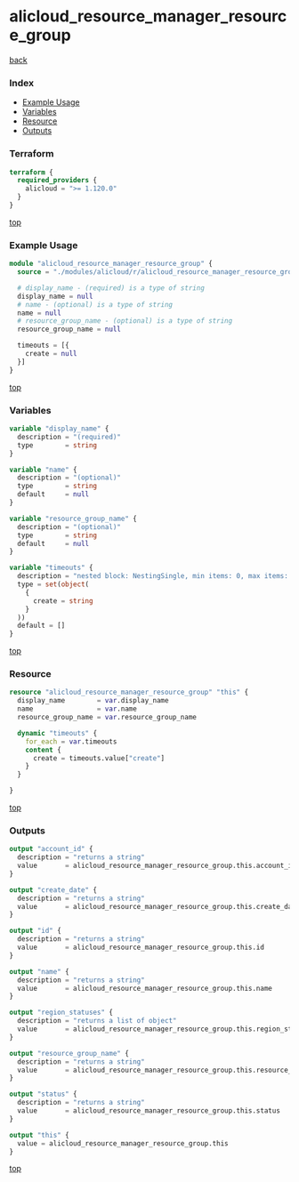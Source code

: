 # alicloud_resource_manager_resource_group

[back](../alicloud.md)

### Index

- [Example Usage](#example-usage)
- [Variables](#variables)
- [Resource](#resource)
- [Outputs](#outputs)

### Terraform

```terraform
terraform {
  required_providers {
    alicloud = ">= 1.120.0"
  }
}
```

[top](#index)

### Example Usage

```terraform
module "alicloud_resource_manager_resource_group" {
  source = "./modules/alicloud/r/alicloud_resource_manager_resource_group"

  # display_name - (required) is a type of string
  display_name = null
  # name - (optional) is a type of string
  name = null
  # resource_group_name - (optional) is a type of string
  resource_group_name = null

  timeouts = [{
    create = null
  }]
}
```

[top](#index)

### Variables

```terraform
variable "display_name" {
  description = "(required)"
  type        = string
}

variable "name" {
  description = "(optional)"
  type        = string
  default     = null
}

variable "resource_group_name" {
  description = "(optional)"
  type        = string
  default     = null
}

variable "timeouts" {
  description = "nested block: NestingSingle, min items: 0, max items: 0"
  type = set(object(
    {
      create = string
    }
  ))
  default = []
}
```

[top](#index)

### Resource

```terraform
resource "alicloud_resource_manager_resource_group" "this" {
  display_name        = var.display_name
  name                = var.name
  resource_group_name = var.resource_group_name

  dynamic "timeouts" {
    for_each = var.timeouts
    content {
      create = timeouts.value["create"]
    }
  }

}
```

[top](#index)

### Outputs

```terraform
output "account_id" {
  description = "returns a string"
  value       = alicloud_resource_manager_resource_group.this.account_id
}

output "create_date" {
  description = "returns a string"
  value       = alicloud_resource_manager_resource_group.this.create_date
}

output "id" {
  description = "returns a string"
  value       = alicloud_resource_manager_resource_group.this.id
}

output "name" {
  description = "returns a string"
  value       = alicloud_resource_manager_resource_group.this.name
}

output "region_statuses" {
  description = "returns a list of object"
  value       = alicloud_resource_manager_resource_group.this.region_statuses
}

output "resource_group_name" {
  description = "returns a string"
  value       = alicloud_resource_manager_resource_group.this.resource_group_name
}

output "status" {
  description = "returns a string"
  value       = alicloud_resource_manager_resource_group.this.status
}

output "this" {
  value = alicloud_resource_manager_resource_group.this
}
```

[top](#index)